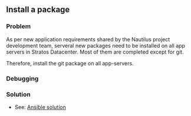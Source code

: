 ## Install a package

### Problem

As per new application requirements shared by the Nautilus project development team, serveral new packages need to be installed on all app servers in Stratos Datacenter. Most of them are completed except for git.

Therefore, install the git package on all app-servers.

### Debugging

### Solution

- See: [Ansible solution](./solution.yaml)
